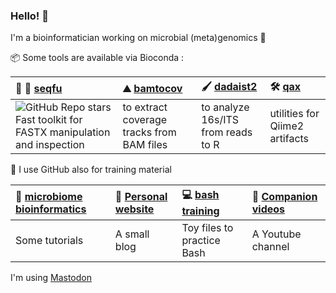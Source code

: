 ### Hello! 👋
 I'm a bioinformatician working on microbial (meta)genomics :dna:

 :package: Some tools are available via Bioconda  :

| :dna: 🚀 [seqfu](https://telatin.github.io/seqfu2)  |  ⛰️ [bamtocov](https://telatin.github.io/bamtocov)  | 🖌️ [dadaist2](https://quadram-institute-bioscience.github.io/dadaist2)           | 🛠️ [qax](https://telatin.github.io/qax)            |
|:------------|:-------------|:------------|:-------------| 
| ![GitHub Repo stars](https://img.shields.io/github/stars/telatin/seqfu2) Fast toolkit for FASTX manipulation and inspection  | to extract coverage tracks from BAM files            |  to analyze 16s/ITS from reads to R          | utilities for Qiime2 artifacts            |


:book:  I use GitHub also for training material 
 
 | 📓 [microbiome bioinformatics](https://telatin.github.io/microbiome-bioinformatics/) | 🧔 [Personal website](https://telatin.github.io)  | 💻 [bash training](https://github.com/telatin/learn_bash/wiki)  | 🎥 [Companion videos](https://www.youtube.com/channel/UCSIWr8F7C7lTURUrbRyE5Jw)
 |:--|:---|:---|:----|
 | Some tutorials  | A small blog  | Toy files to practice Bash | A Youtube channel

<!--
**telatin/telatin** is a ✨ _special_ ✨ repository because its `README.md` (this file) appears on your GitHub profile.

Here are some ideas to get you started:

- 🔭 I’m currently working on ...
- 🌱 I’m currently learning ...
- 👯 I’m looking to collaborate on ...
- 🤔 I’m looking for help with ...
- 💬 Ask me about ...
- 📫 How to reach me: ...
- 😄 Pronouns: ...
- ⚡ Fun fact: ...
-->

I'm using <a rel="me" href="https://mstdn.science/@telatin">Mastodon</a>
